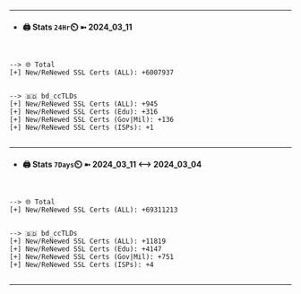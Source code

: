 

---
- #### 🖨️ **Stats** `24Hr`⏲️ ➼ 2024_03_11
```console


--> 🌐 Total
[+] New/ReNewed SSL Certs (ALL): +6007937


--> 🇧🇩 bd_ccTLDs
[+] New/ReNewed SSL Certs (ALL): +945
[+] New/ReNewed SSL Certs (Edu): +316
[+] New/ReNewed SSL Certs (Gov|Mil): +136
[+] New/ReNewed SSL Certs (ISPs): +1


```

---
- #### 🖨️ **Stats** `7Days`⏲️ ➼ 2024_03_11 <--> 2024_03_04
```console


--> 🌐 Total
[+] New/ReNewed SSL Certs (ALL): +69311213


--> 🇧🇩 bd_ccTLDs
[+] New/ReNewed SSL Certs (ALL): +11819
[+] New/ReNewed SSL Certs (Edu): +4147
[+] New/ReNewed SSL Certs (Gov|Mil): +751
[+] New/ReNewed SSL Certs (ISPs): +4


```

---

